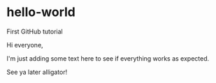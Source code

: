 # hello-world
First GitHub tutorial

Hi everyone,

I'm just adding some text here to see if everything works as expected.

See ya later alligator!

